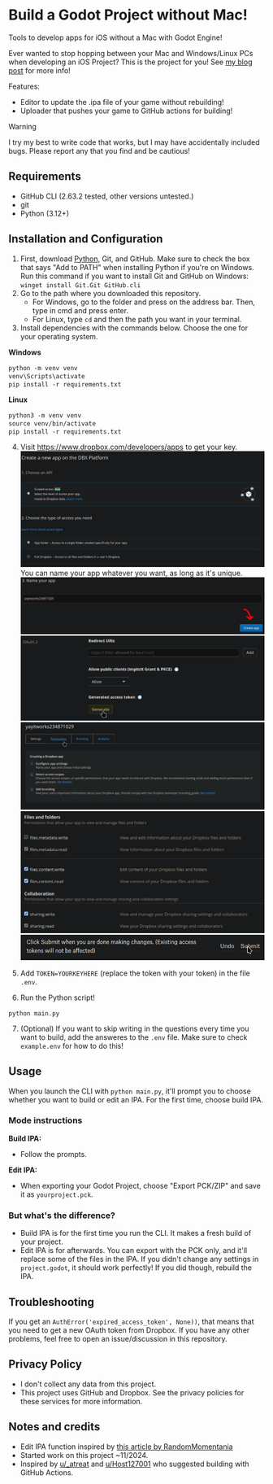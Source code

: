 # Build a Godot Project without Mac!

Tools to develop apps for iOS without a Mac with Godot Engine!

Ever wanted to stop hopping between your Mac and Windows/Linux PCs when developing an iOS Project? This is the project for you!
See [my blog post](https://mak448a.github.io/blog/compile-ios-godot-without-mac) for more info!

Features:
- Editor to update the .ipa file of your game without rebuilding!
- Uploader that pushes your game to GitHub actions for building!


> [!WARNING]
> I try my best to write code that works, but I may have accidentally included bugs. Please report any that you find and be cautious!

## Requirements
- GitHub CLI (2.63.2 tested, other versions untested.)
- git
- Python (3.12+)

## Installation and Configuration
1. First, download [Python](Python.org/downloads), Git, and GitHub. Make sure to check the box that says "Add to PATH" when installing Python if you're on Windows. Run this command if you want to install Git and GitHub on Windows: `winget install Git.Git GitHub.cli`
3. Go to the path where you downloaded this repository. 
   - For Windows, go to the folder and press on the address bar. Then, type in cmd and press enter.
   - For Linux, type `cd` and then the path you want in your terminal.
4. Install dependencies with the commands below. Choose the one for your operating system.

**Windows**
```shell
python -m venv venv
venv\Scripts\activate
pip install -r requirements.txt
```

**Linux**
```shell
python3 -m venv venv
source venv/bin/activate
pip install -r requirements.txt
```
4. Visit https://www.dropbox.com/developers/apps to get your key.
![Screenshot of "create new app"](tutorial/1.png)
You can name your app whatever you want, as long as it's unique.
![Screenshot of app naming](tutorial/2.png)
![Screenshot of generating access token](tutorial/3.png)
![Screenshot of going to permissions tab](tutorial/4.png)
![Screenshot of permissions](tutorial/5.png)
![Screenshot of submit button](tutorial/6.png)
5. Add `TOKEN=YOURKEYHERE` (replace the token with your token) in the file `.env`.

6. Run the Python script!
```shell
python main.py
```
7. (Optional) If you want to skip writing in the questions every time you want to build, add the answeres to the `.env` file. Make sure to check `example.env` for how to do this!

## Usage
When you launch the CLI with `python main.py`, it'll prompt you to choose whether you want to build or edit an IPA. For the first time, choose build IPA.

### Mode instructions
**Build IPA:**
- Follow the prompts.

**Edit IPA:**
- When exporting your Godot Project, choose "Export PCK/ZIP" and save it as `yourproject.pck`.

### But what's the difference?
- Build IPA is for the first time you run the CLI. It makes a fresh build of your project.
- Edit IPA is for afterwards. You can export with the PCK only, and it'll replace some of the files in the IPA. If you didn't change any settings in `project.godot`, it should work perfectly! If you did though, rebuild the IPA.


## Troubleshooting
If you get an `AuthError('expired_access_token', None))`, that means that you need to get a new OAuth token from Dropbox.
If you have any other problems, feel free to open an issue/discussion in this repository.

## Privacy Policy
- I don't collect any data from this project.
- This project uses GitHub and Dropbox. See the privacy policies for these services for more information.


## Notes and credits
- Edit IPA function inspired by [this article by RandomMomentania](https://randommomentania.com/2022/01/godot-easy-ios-app-testing/)
- Started work on this project ~11/2024.
- Inspired by [u/_atreat](https://www.reddit.com/r/godot/comments/vlwrj0/comment/idxn5z8/) and [u/Host127001](https://www.reddit.com/r/godot/comments/s0pj02/comment/hs3rjl3/) who suggested building with GitHub Actions.
